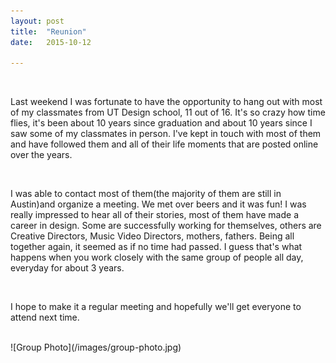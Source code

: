 ```yaml
---
layout: post
title:  "Reunion"
date:   2015-10-12

---
```

<br> 

Last weekend I was fortunate to have the opportunity to hang out with most of my classmates from UT Design school, 11 out of 16. It's so crazy how time flies, it's been about 10 years since graduation and about 10 years since I saw some of my classmates in person. I've kept in touch with most of them and have followed them and all of their life moments that are posted online over the years.

<br>

I was able to contact most of them(the majority of them are still in Austin)and organize a meeting. We met over beers and it was fun! I was really impressed to hear all of their stories, most of them have made a career in design. Some are successfully working for themselves, others are Creative Directors, Music Video Directors, mothers, fathers. Being all together again, it seemed as if no time had passed. I guess that's what happens when you work closely with the same group of people all day, everyday for about 3 years.

<br>

I hope to make it a regular meeting and hopefully we'll get everyone to attend next time.

<br>
![Group Photo](/images/group-photo.jpg)